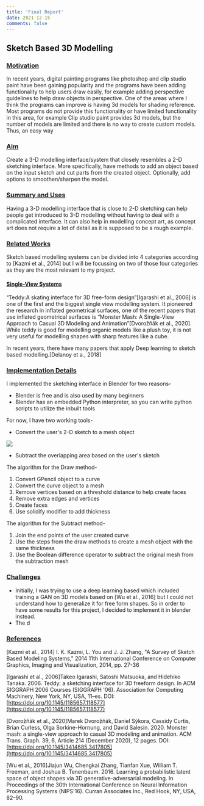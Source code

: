 ```yaml
---
title: 'Final Report'
date: 2021-12-15
comments: false
---
```

## Sketch Based 3D Modelling


### <span style="text-decoration:underline;">Motivation</span>

In recent years, digital painting programs like photoshop and clip studio paint  have been gaining popularity and the programs have been adding functionality to help users draw easily, for example adding perspective guidelines to help draw objects in perspective. One of the areas where I think the programs can improve is having 3d models for shading reference. Most programs do not provide this functionality or have limited functionality in this area, for example Clip studio paint provides 3d models, but the number of models are limited and there is no way to create custom models. Thus, an easy way 


### <span style="text-decoration:underline;">Aim</span>

Create a 3-D modelling interface/system that closely resembles a 2-D sketching interface. More specifically, have methods to add an object based on the input sketch and cut parts from the created object. Optionally, add options to smoothen/sharpen the model. 


### <span style="text-decoration:underline;">Summary and Uses</span>

Having a 3-D modelling interface that is close to 2-D sketching can help people get introduced to 3-D modelling without having to deal with a complicated interface. It can also help in modelling concept art, as concept art does not require a lot of detail as it is supposed to be a rough example.


### <span style="text-decoration:underline;">Related Works</span>

Sketch based modelling systems can be divided into 4 categories according to [Kazmi et al., 2014]  but I will be focussing on two of those four categories as they are the most relevant to my project.


#### <span style="text-decoration:underline;">Single-View Systems</span>

“Teddy:A skating interface for 3D free-form design”[Igarashi et al., 2006] is one of the first and the biggest single view modelling system. It pioneered the research in inflated geometrical surfaces, one of the recent papers that use inflated geometrical surfaces is “Monster Mash: A Single-View Approach to Casual 3D Modeling and Animation”[Dvorožňák et al., 2020]. While teddy is good for modelling organic models like a plush toy, it is not very useful for modelling shapes with sharp features like a cube.

In recent years, there have many papers that apply Deep learning to sketch based modelling.[Delanoy et a., 2018]


### <span style="text-decoration:underline;">Implementation Details</span>

I implemented the sketching interface in Blender for two reasons-



* Blender is free and is also used by many beginners
* Blender has an embedded Python interpreter, so you can write python scripts to utilize the inbuilt tools

For now, I have two working tools-



* Convert the user's  2-D sketch to a mesh object
  
![](https://youtu.be/rbyxzaf-lf4)

* Subtract the overlapping area based on the user's sketch

 

The algorithm for the Draw method-



1. Convert GPencil object to a curve
2. Convert the curve object to a mesh
3. Remove vertices based on a threshold distance to help create faces
4. Remove extra edges and vertices 
5. Create faces 
6. Use solidify modifier to add thickness

The algorithm for the Subtract method-



1. Join the end points of the user created curve
2. Use the steps from the draw methods to create a mesh object with the same thickness 
3. Use the Boolean difference operator to subtract the original mesh from the subtraction mesh


### <span style="text-decoration:underline;">Challenges</span>



* Initially, I was trying to use a deep learning based which included training a GAN on 3D models based on [Wu et al., 2016] but I could not understand how to generalize it for free form shapes. So in order to have some results for this project, I decided to implement it in blender instead.
* The d

 

	


### <span style="text-decoration:underline;">References</span>

[Kazmi et al., 2014] I. K. Kazmi, L. You and J. J. Zhang, "A Survey of Sketch Based Modeling Systems," 2014 11th International Conference on Computer Graphics, Imaging and Visualization, 2014, pp. 27-36

[Igarashi et al., 2006]Takeo Igarashi, Satoshi Matsuoka, and Hidehiko Tanaka. 2006. Teddy: a sketching interface for 3D freeform design. In ACM SIGGRAPH 2006 Courses (SIGGRAPH '06). Association for Computing Machinery, New York, NY, USA, 11–es. DOI:[https://doi.org/10.1145/1185657.118577](https://doi.org/10.1145/1185657.118577)

[Dvorožňák et al., 2020]Marek Dvorožňák, Daniel Sýkora, Cassidy Curtis, Brian Curless, Olga Sorkine-Hornung, and David Salesin. 2020. Monster mash: a single-view approach to casual 3D modeling and animation. ACM Trans. Graph. 39, 6, Article 214 (December 2020), 12 pages. DOI:[https://doi.org/10.1145/3414685.3417805](https://doi.org/10.1145/3414685.3417805)

[Wu et al., 2016]Jiajun Wu, Chengkai Zhang, Tianfan Xue, William T. Freeman, and Joshua B. Tenenbaum. 2016. Learning a probabilistic latent space of object shapes via 3D generative-adversarial modeling. In Proceedings of the 30th International Conference on Neural Information Processing Systems (NIPS'16). Curran Associates Inc., Red Hook, NY, USA, 82–90.